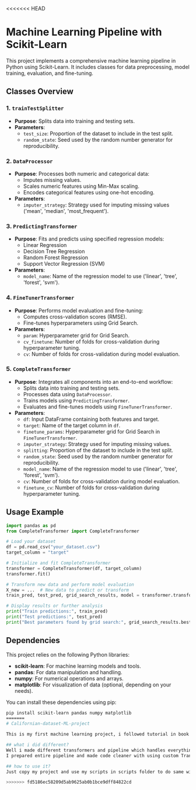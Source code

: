 <<<<<<< HEAD
# Machine Learning Pipeline with Scikit-Learn

This project implements a comprehensive machine learning pipeline in Python using Scikit-Learn. It includes classes for data preprocessing, model training, evaluation, and fine-tuning.

## Classes Overview

### 1. `trainTestSplitter`

- **Purpose**: Splits data into training and testing sets.
- **Parameters**: 
  - `test_size`: Proportion of the dataset to include in the test split.
  - `random_state`: Seed used by the random number generator for reproducibility.

### 2. `DataProcessor`

- **Purpose**: Processes both numeric and categorical data:
  - Imputes missing values.
  - Scales numeric features using Min-Max scaling.
  - Encodes categorical features using one-hot encoding.
- **Parameters**: 
  - `imputer_strategy`: Strategy used for imputing missing values ('mean', 'median', 'most_frequent').

### 3. `PredictingTransformer`

- **Purpose**: Fits and predicts using specified regression models:
  - Linear Regression
  - Decision Tree Regression
  - Random Forest Regression
  - Support Vector Regression (SVM)
- **Parameters**: 
  - `model_name`: Name of the regression model to use ('linear', 'tree', 'forest', 'svm').

### 4. `FineTunerTransformer`

- **Purpose**: Performs model evaluation and fine-tuning:
  - Computes cross-validation scores (RMSE).
  - Fine-tunes hyperparameters using Grid Search.
- **Parameters**: 
  - `param`: Hyperparameter grid for Grid Search.
  - `cv_finetune`: Number of folds for cross-validation during hyperparameter tuning.
  - `cv`: Number of folds for cross-validation during model evaluation.

### 5. `CompleteTransformer`

- **Purpose**: Integrates all components into an end-to-end workflow:
  - Splits data into training and testing sets.
  - Processes data using `DataProcessor`.
  - Trains models using `PredictingTransformer`.
  - Evaluates and fine-tunes models using `FineTunerTransformer`.
- **Parameters**: 
  - `df`: Input DataFrame containing both features and target.
  - `target`: Name of the target column in `df`.
  - `finetune_params`: Hyperparameter grid for Grid Search in `FineTunerTransformer`.
  - `imputer_strategy`: Strategy used for imputing missing values.
  - `splitting`: Proportion of the dataset to include in the test split.
  - `random_state`: Seed used by the random number generator for reproducibility.
  - `model_name`: Name of the regression model to use ('linear', 'tree', 'forest', 'svm').
  - `cv`: Number of folds for cross-validation during model evaluation.
  - `finetune_cv`: Number of folds for cross-validation during hyperparameter tuning.

## Usage Example

```python
import pandas as pd
from CompleteTransformer import CompleteTransformer

# Load your dataset
df = pd.read_csv("your_dataset.csv")
target_column = "target"

# Initialize and fit CompleteTransformer
transformer = CompleteTransformer(df, target_column)
transformer.fit()

# Transform new data and perform model evaluation
X_new = ...  # New data to predict or transform
train_pred, test_pred, grid_search_results, model = transformer.transform(X_new)

# Display results or further analysis
print("Train predictions:", train_pred)
print("Test predictions:", test_pred)
print("Best parameters found by grid search:", grid_search_results.best_params_)

```

## Dependencies

This project relies on the following Python libraries:

- **scikit-learn**: For machine learning models and tools.
- **pandas**: For data manipulation and handling.
- **numpy**: For numerical operations and arrays.
- **matplotlib**: For visualization of data (optional, depending on your needs).

You can install these dependencies using pip:

```bash
pip install scikit-learn pandas numpy matplotlib
=======
# Californian-dataset-ML-project

This is my first machine learning project, i followed tutorial in book "hands on ML with scikit learn and tensorflow".

## what i did different?
Well i made different transformers and pipeline which handles everything from splitting of data to data procession then model training and prediction to model finetuning.
I prepared entire pipeline and made code cleaner with using custom Transformers.

## how to use it?
Just copy my project and use my scripts in scripts folder to do same with your data. You can reuse this pipeline on your data.

>>>>>>> fd5186ec58209d5ab9625ab0b1bce9dff84822cd
